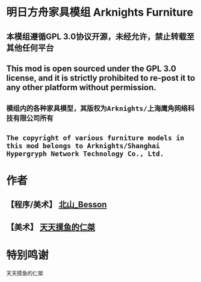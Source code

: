# 明日方舟家具模组 Arknights Furniture

## 本模组遵循GPL 3.0协议开源，未经允许，禁止转载至其他任何平台

## This mod is open sourced under the GPL 3.0 license, and it is strictly prohibited to re-post it to any other platform without permission.

## `模组内的各种家具模型，其版权为Arknights/上海鹰角网络科技有限公司所有`
## `The copyright of various furniture models in this mod belongs to Arknights/Shanghai Hypergryph Network Technology Co., Ltd.`

# 作者
## 【程序/美术】 [北山_Besson](https://space.bilibili.com/489671468)
## 【美术】 [天天摸鱼的仁桀](https://space.bilibili.com/488223765)

# 特别鸣谢
天天摸鱼的仁桀